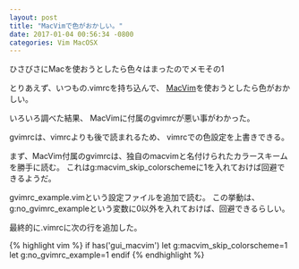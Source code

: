 ```yaml
---
layout: post
title: "MacVimで色がおかしい。"
date: 2017-01-04 00:56:34 -0800
categories: Vim MacOSX
---
```

ひさびさにMacを使おうとしたら色々はまったのでメモその1

とりあえず、いつもの.vimrcを持ち込んで、
[MacVim][mvim]を使おうとしたら色がおかしい。

いろいろ調べた結果、
MacVimに付属のgvimrcが悪い事がわかった。

gvimrcは、vimrcよりも後で読まれるため、
vimrcでの色設定を上書きできる。

まず、MacVim付属のgvimrcは、独自のmacvimと名付けられたカラースキームを勝手に読む。
これはg:macvim_skip_colorschemeに1を入れておけば回避できるようだ。

gvimrc_example.vimという設定ファイルを追加で読む。
この挙動は、g:no_gvimrc_exampleという変数に0以外を入れておけば、回避できるらしい。

最終的に.vimrcに次の行を追加した。


{% highlight vim %}
if has('gui_macvim')
  let g:macvim_skip_colorscheme=1
  let g:no_gvimrc_example=1
endif
{% endhighlight %}

[mvim]: https://github.com/splhack/macvim-kaoriya
